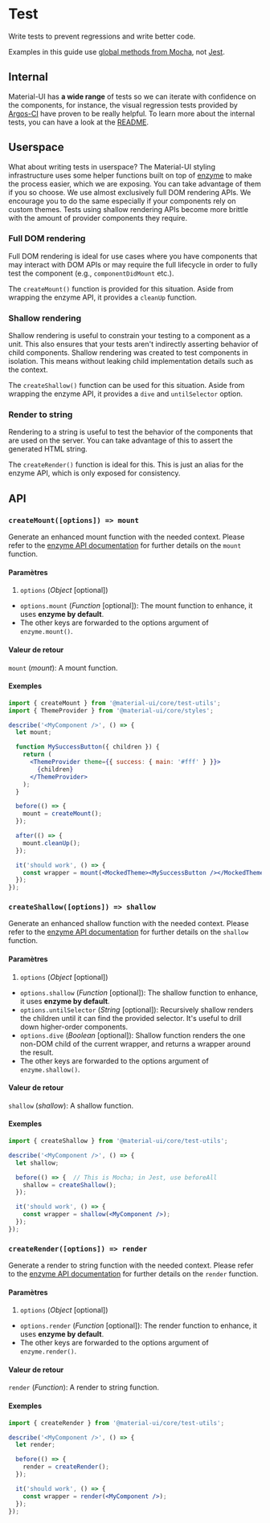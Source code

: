 # Test

<p class="description">Write tests to prevent regressions and write better code.</p>

Examples in this guide use [global methods from Mocha](https://mochajs.org/api/global.html), not [Jest](https://jestjs.io/docs/en/api).

## Internal

Material-UI has **a wide range** of tests so we can iterate with confidence on the components, for instance, the visual regression tests provided by [Argos-CI](https://www.argos-ci.com/Foso/material-ui) have proven to be really helpful. To learn more about the internal tests, you can have a look at the [README](https://github.com/Foso/material-ui/blob/master/test/README.md).

## Userspace

What about writing tests in userspace? The Material-UI styling infrastructure uses some helper functions built on top of [enzyme](https://github.com/airbnb/enzyme) to make the process easier, which we are exposing. You can take advantage of them if you so choose. We use almost exclusively full DOM rendering APIs. We encourage you to do the same especially if your components rely on custom themes. Tests using shallow rendering APIs become more brittle with the amount of provider components they require.

### Full DOM rendering

Full DOM rendering is ideal for use cases where you have components that may interact with DOM APIs or may require the full lifecycle in order to fully test the component (e.g., `componentDidMount` etc.).

The `createMount()` function is provided for this situation. Aside from wrapping the enzyme API, it provides a `cleanUp` function.

### Shallow rendering

Shallow rendering is useful to constrain your testing to a component as a unit. This also ensures that your tests aren't indirectly asserting behavior of child components. Shallow rendering was created to test components in isolation. This means without leaking child implementation details such as the context.

The `createShallow()` function can be used for this situation. Aside from wrapping the enzyme API, it provides a `dive` and `untilSelector` option.

### Render to string

Rendering to a string is useful to test the behavior of the components that are used on the server. You can take advantage of this to assert the generated HTML string.

The `createRender()` function is ideal for this. This is just an alias for the enzyme API, which is only exposed for consistency.

## API

### `createMount([options]) => mount`

Generate an enhanced mount function with the needed context. Please refer to the [enzyme API documentation](https://airbnb.io/enzyme/docs/api/mount.html) for further details on the `mount` function.

#### Paramètres

1. `options` (*Object* [optional]) 
  - `options.mount` (*Function* [optional]): The mount function to enhance, it uses **enzyme by default**.
  - The other keys are forwarded to the options argument of `enzyme.mount()`.

#### Valeur de retour

`mount` (*mount*): A mount function.

#### Exemples

```jsx
import { createMount } from '@material-ui/core/test-utils';
import { ThemeProvider } from '@material-ui/core/styles';

describe('<MyComponent />', () => {
  let mount;

  function MySuccessButton({ children }) {
    return (
      <ThemeProvider theme={{ success: { main: '#fff' } }}>
        {children}
      </ThemeProvider>
    );
  }

  before(() => {
    mount = createMount();
  });

  after(() => {
    mount.cleanUp();
  });

  it('should work', () => {
    const wrapper = mount(<MockedTheme><MySuccessButton /></MockedTheme>);
  });
});
```

### `createShallow([options]) => shallow`

Generate an enhanced shallow function with the needed context. Please refer to the [enzyme API documentation](https://airbnb.io/enzyme/docs/api/shallow.html) for further details on the `shallow` function.

#### Paramètres

1. `options` (*Object* [optional]) 
  - `options.shallow` (*Function* [optional]): The shallow function to enhance, it uses **enzyme by default**.
  - `options.untilSelector` (*String* [optional]): Recursively shallow renders the children until it can find the provided selector. It's useful to drill down higher-order components.
  - `options.dive` (*Boolean* [optional]): Shallow function renders the one non-DOM child of the current wrapper, and returns a wrapper around the result.
  - The other keys are forwarded to the options argument of `enzyme.shallow()`.

#### Valeur de retour

`shallow` (*shallow*): A shallow function.

#### Exemples

```jsx
import { createShallow } from '@material-ui/core/test-utils';

describe('<MyComponent />', () => {
  let shallow;

  before(() => {  // This is Mocha; in Jest, use beforeAll
    shallow = createShallow();
  });

  it('should work', () => {
    const wrapper = shallow(<MyComponent />);
  });
});
```

### `createRender([options]) => render`

Generate a render to string function with the needed context. Please refer to the [enzyme API documentation](https://airbnb.io/enzyme/docs/api/render.html) for further details on the `render` function.

#### Paramètres

1. `options` (*Object* [optional]) 
  - `options.render` (*Function* [optional]): The render function to enhance, it uses **enzyme by default**.
  - The other keys are forwarded to the options argument of `enzyme.render()`.

#### Valeur de retour

`render` (*Function*): A render to string function.

#### Exemples

```jsx
import { createRender } from '@material-ui/core/test-utils';

describe('<MyComponent />', () => {
  let render;

  before(() => {
    render = createRender();
  });

  it('should work', () => {
    const wrapper = render(<MyComponent />);
  });
});
```
